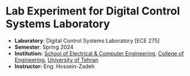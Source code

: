 # Lab Experiment for Digital Control Systems Laboratory
- **Laboratory**: Digital Control Systems Laboratory [ECE 275]
- **Semester**: Spring 2024
- **Institution:** [School of Electrical & Computer Engineering](https://ece.ut.ac.ir/en/), [College of Engineering](https://eng.ut.ac.ir/en), [University of Tehran](https://ut.ac.ir/en)
- **Instructor:** Eng. Hossein-Zadeh
